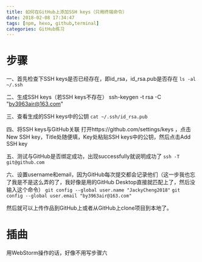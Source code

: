 ```yaml
---
title: 如何在GitHub上添加SSH keys（只用终端命令）
date: 2018-02-08 17:34:47
tags: [npm, hexo, github,terminal]
categories: GitHub练习
---
```

# 步骤
一、首先检查下SSH keys是否已经存在，即id_rsa，id_rsa.pub是否存在
`ls -al ~/.ssh`

二、生成SSH keys（若SSH keys不存在）
ssh-keygen -t rsa -C "by3963air@163.com"

三、查看生成的SSH keys中的公钥
`cat ~/.ssh/id_rsa.pub`

四、将SSH keys与GitHub关联
打开https://github.com/settings/keys ，点击New SSH key，Title处随便填，Key处粘贴SSH keys中的公钥，然后点击Add SSH key

五、测试与GitHub是否绑定成功，出现successfully就说明成功了
`ssh -T git@github.com`

六、设置username和email，因为GitHub每次提交都会记录他们（这一步我也忘了我是不是这么弄的了，我好像是用的GitHub Desktop直接就匹配上了，然后没输入这个命令）
`git config --global user.name "JackyCheng2018"`
`git config --global user.email "by3963air@163.com"`

然后就可以上传作品到GitHub上或者从GitHub上clone项目到本地了。

# 插曲
用WebStorm操作的话，好像不用写步骤六